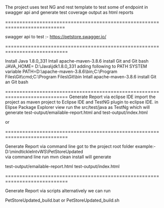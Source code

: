The project uses test NG and rest template to test some of endpoint in swagger api  and generate  test coverage output as html reports

===========================================================================

swagger api to test :- https://petstore.swagger.io/

============================================================================

Install Java 1.8.0_331
Intall apache-maven-3.8.6
install Git and Git bash
JAVA_HOME= D:\Java\jdk1.8.0_331
adding following to PATH SYSTEM variable
PATH=D:\apache-maven-3.8.6\bin;C:\Program Files\Git\cmd;C:\Program Files\Git\bin
Intall apache-maven-3.8.6
install Git an Git bash


============================================================================
Generate Report via eclipse IDE
import the project as maven project to Eclipse IDE and TestNG plugin to eclipse IDE.
in Elipse Package Explorer view run the src/test/java as TestNg which
will generate test-output/emailable-report.html
and test-output/index.html

or 

============================================================================

Generate Report via command line
got to the project  root folder example:- D:\mindtickleIntvWS\PetStoreUpdated\
via command line run
mvn clean install 
will generate 

test-output/emailable-report.html
test-output/index.html

============================================================================ 

Generate Report via scripts
alternatively we can run
 
PetStoreUpdated_build.bat or PetStoreUpdated_build.sh
